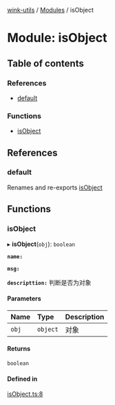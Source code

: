 [wink-utils](../README.md) / [Modules](../modules.md) / isObject

# Module: isObject

## Table of contents

### References

- [default](isObject.md#default)

### Functions

- [isObject](isObject.md#isobject)

## References

### default

Renames and re-exports [isObject](isObject.md#isobject)

## Functions

### isObject

▸ **isObject**(`obj`): `boolean`

**`name:`**

**`msg:`**

**`descripttion:`** 判断是否为对象

#### Parameters

| Name | Type | Description |
| :------ | :------ | :------ |
| `obj` | `object` | 对象 |

#### Returns

`boolean`

#### Defined in

[isObject.ts:8](https://github.com/huahuahuahuahuahua/wink-utils/blob/afe7fd1/src/isObject.ts#L8)

